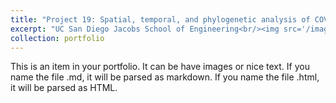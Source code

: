```yaml
---
title: "Project 19: Spatial, temporal, and phylogenetic analysis of COVID-19 spread"
excerpt: "UC San Diego Jacobs School of Engineering<br/><img src='/images/portfolio/Project-19.jpg' width='500' height='300'>"
collection: portfolio
---
```


This is an item in your portfolio. It can be have images or nice text. If you name the file .md, it will be parsed as markdown. If you name the file .html, it will be parsed as HTML.
